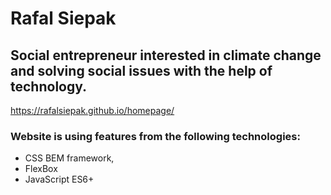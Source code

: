 # Rafal Siepak 
## Social entrepreneur interested in climate change and solving social issues with the help of technology. 

https://rafalsiepak.github.io/homepage/

### Website is using features from the following technologies:
- CSS BEM framework, 
- FlexBox  
- JavaScript ES6+ 
